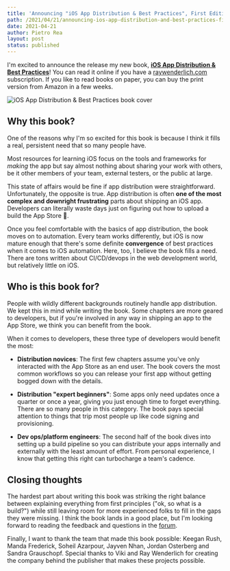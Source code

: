 ```yaml
---
title: 'Announcing "iOS App Distribution & Best Practices", First Edition'
path: /2021/04/21/announcing-ios-app-distribution-and-best-practices-first-edition 
date: 2021-04-21
author: Pietro Rea
layout: post
status: published
---
```


I'm excited to announce the release my new book, [**iOS App Distribution & Best Practices**](https://www.raywenderlich.com/books/ios-app-distribution-best-practices/v1.0)! You can read it online if you have a [raywenderlich.com](https://raywenderlich.com) subscription. If you like to read books on paper, you can buy the print version from Amazon in a few weeks.

<img src="/pasi-cover.png" alt="iOS App Distribution & Best Practices book cover"/>

## Why this book?

One of the reasons why I'm so excited for this book is because I think it fills a real, persistent need that so many people have.

Most resources for learning iOS focus on the tools and frameworks for _making_ the app but say almost nothing about sharing your work with others, be it other members of your team, external testers, or the public at large.

This state of affairs would be fine if app distribution were straightforward. Unfortunately, the opposite is true. App distribution is often **one of the most complex and downright frustrating** parts about shipping an iOS app. Developers can literally waste days just on figuring out how to upload a build the App Store 🤯. 

Once you feel comfortable with the basics of app distribution, the book moves on to automation. Every team works differently, but iOS is now mature enough that there's some definite **convergence** of best practices when it comes to iOS automation. Here, too, I believe the book fills a need. There are tons written about CI/CD/devops in the web development world, but relatively little on iOS. 

## Who is this book for?

People with wildly different backgrounds routinely handle app distribution. We kept this in mind while writing the book. Some chapters are more geared to developers, but if you're involved in any way in shipping an app to the App Store, we think you can benefit from the book.

When it comes to developers, these three type of developers would benefit the most:

- **Distribution novices**: The first few chapters assume you've only interacted with the App Store as an end user. The book covers the most common workflows so you can release your first app without getting bogged down with the details.  

- **Distribution "expert beginners"**: Some apps only need updates once a quarter or once a year, giving you just enough time to forget everything. There are so many people in this category. The book pays special attention to things that trip most people up like code signing and provisioning.

- **Dev ops/platform engineers**: The second half of the book dives into setting up a build pipeline so you can distribute your apps internally and externally with the least amount of effort. From personal experience, I know that getting this right can turbocharge a team's cadence.

## Closing thoughts

The hardest part about writing this book was striking the right balance between explaining everything from first principles ("ok, so what is a build?") while still leaving room for more experienced folks to fill in the gaps they were missing. I think the book lands in a good place, but I'm looking forward to reading the feedback and questions in the [forum](https://forums.raywenderlich.com/c/books/ios-app-distribution-and-best-practices/75). 

Finally, I want to thank the team that made this book possible: Keegan Rush, Manda Frederick, Soheil Azarpour, Jayven Nhan, Jordan Osterberg and Sandra Grauschopf. Special thanks to Viki and Ray Wenderlich for creating the company behind the publisher that makes these projects possible.

